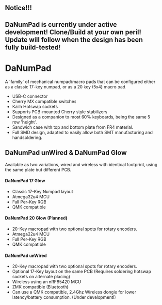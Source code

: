 ## Notice!!! 
## DaNumPad is currently under active development! Clone/Build at your own peril! Update will follow when the design has been fully build-tested!

# DaNumPad
A 'family' of mechanical numpad/macro pads that can be configured either as a classic 17-key numpad, or as a 20 key (5x4) macro pad.

- USB-C connector
- Cherry MX compatible switches
- Kailh Hotswap sockets
- Supports PCB-mounted Cherry style stabilizers
- Designed as a companion to most 60% keyboards, being the same 5 row 'height'.
- Sandwich case with top and bottom plate from FR4 material.
- Full SMD design, adapted to easily allow both SMT manufacturing and handsoldering.

## DaNumPad unWired & DaNumPad Glow
Available as two variations, wired and wireless with identical footprint, using the same plate but different PCB.

#### DaNumPad 17 Glow
- Classic 17-Key Numpad layout
- Atmega32u4 MCU
- Full Per-Key RGB
- QMK compatible

#### DaNumPad 20 Glow (Planned)
- 20-Key macropad with two optional spots for rotary encoders.
- Atmega32u4 MCU
- Full Per-Key RGB
- QMK compatible

#### DaNumPad unWired
- 20-Key macropad with two optional spots for rotary encoders.
- Optional 17-Key layout on the same PCB (Requires soldering hotswap sockets on alternate placing)
- Wireless using an nRF85420 MCU
- ZMK compatible (Bluetooth)
- Can use a QMK compatible, 2.4Ghz Wireless dongle for lower latency/battery consumption. (Under development!)
